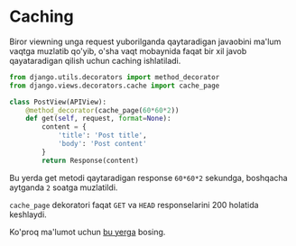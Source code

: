 # Caching

Biror viewning unga request yuborilganda qaytaradigan javaobini ma'lum vaqtga muzlatib qo'yib, o'sha vaqt mobaynida
faqat bir xil javob qayataradigan qilish uchun caching ishlatiladi.

```python {1-2,5}
from django.utils.decorators import method_decorator
from django.views.decorators.cache import cache_page

class PostView(APIView):
    @method_decorator(cache_page(60*60*2))
    def get(self, request, format=None):
        content = {
            'title': 'Post title',
            'body': 'Post content'
        }
        return Response(content)
```

Bu yerda get metodi qaytaradigan response `60*60*2` sekundga, boshqacha aytganda `2` soatga muzlatildi.

`cache_page` dekoratori faqat `GET` va `HEAD` responselarini 200 holatida keshlaydi.

Ko'proq ma'lumot uchun [bu yerga](../api-reference/caching/index.md) bosing.
